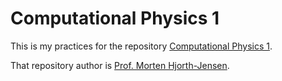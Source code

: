 # Computational Physics 1

This is my practices for the repository [Computational Physics 1](https://github.com/CompPhysics/ComputationalPhysics).

That repository author is [Prof. Morten Hjorth-Jensen](https://github.com/mhjensen).